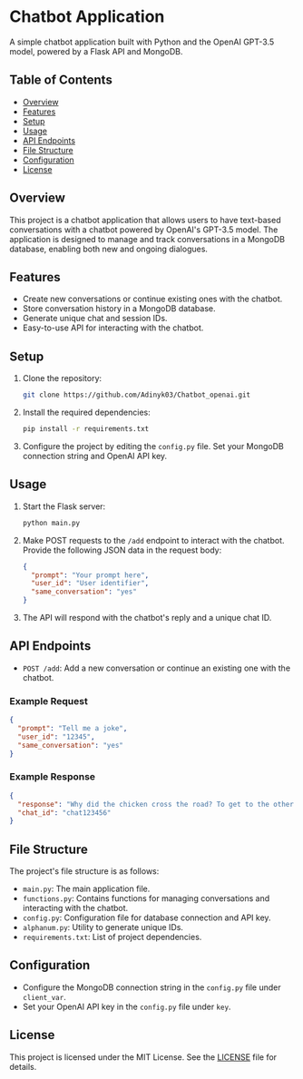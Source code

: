 
# Chatbot Application

A simple chatbot application built with Python and the OpenAI GPT-3.5 model, powered by a Flask API and MongoDB.

## Table of Contents

- [Overview](#overview)
- [Features](#features)
- [Setup](#setup)
- [Usage](#usage)
- [API Endpoints](#api-endpoints)
- [File Structure](#file-structure)
- [Configuration](#configuration)
- [License](#license)

## Overview

This project is a chatbot application that allows users to have text-based conversations with a chatbot powered by OpenAI's GPT-3.5 model. The application is designed to manage and track conversations in a MongoDB database, enabling both new and ongoing dialogues.

## Features

- Create new conversations or continue existing ones with the chatbot.
- Store conversation history in a MongoDB database.
- Generate unique chat and session IDs.
- Easy-to-use API for interacting with the chatbot.

## Setup

1. Clone the repository:

   ```bash
   git clone https://github.com/Adinyk03/Chatbot_openai.git
   ```

2. Install the required dependencies:

   ```bash
   pip install -r requirements.txt
   ```

3. Configure the project by editing the `config.py` file. Set your MongoDB connection string and OpenAI API key.

## Usage

1. Start the Flask server:

   ```bash
   python main.py
   ```

2. Make POST requests to the `/add` endpoint to interact with the chatbot. Provide the following JSON data in the request body:

   ```json
   {
     "prompt": "Your prompt here",
     "user_id": "User identifier",
     "same_conversation": "yes"
   }
   ```

3. The API will respond with the chatbot's reply and a unique chat ID.

## API Endpoints

- `POST /add`: Add a new conversation or continue an existing one with the chatbot.

### Example Request

```json
{
  "prompt": "Tell me a joke",
  "user_id": "12345",
  "same_conversation": "yes"
}
```

### Example Response

```json
{
  "response": "Why did the chicken cross the road? To get to the other side!",
  "chat_id": "chat123456"
}
```

## File Structure

The project's file structure is as follows:

- `main.py`: The main application file.
- `functions.py`: Contains functions for managing conversations and interacting with the chatbot.
- `config.py`: Configuration file for database connection and API key.
- `alphanum.py`: Utility to generate unique IDs.
- `requirements.txt`: List of project dependencies.

## Configuration

- Configure the MongoDB connection string in the `config.py` file under `client_var`.
- Set your OpenAI API key in the `config.py` file under `key`.


## License

This project is licensed under the MIT License. See the [LICENSE](LICENSE) file for details.

